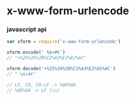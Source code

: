 # x-www-form-urlencode

### javascript api

```javascript
var xform = require('x-www-form-urlencode')

xform.encode(' %&+#€')
// "+%25%26%2B%C2%A3%E2%82%AC"

xform.decode('+%25%26%2B%C2%A3%E2%82%AC')
// " %&+#€"

// LF, CR, CR-LF -> %0D%0A
// %0D%0A -> LF (\n)

```
